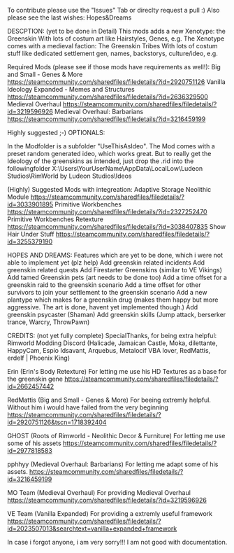 To contribute please use the "Issues" Tab or direclty request a pull :) Also please see the last wishes: Hopes&Dreams

DESCPTION: (yet to be done in Detail)
This mods adds a new Xenotype: the Greenskin
With lots of costum art like Hairstyles, Genes, e.g.
The Xenotype comes with a medieval faction: The Greenskin Tribes
With lots of costum stuff like dedicated settlement gen, names, backstorys, culture/ideo, e.g. 

Required Mods (please see if those mods have requirements as well!):
Big and Small - Genes & More
https://steamcommunity.com/sharedfiles/filedetails/?id=2920751126
Vanilla Ideology Expanded - Memes and Structures
https://steamcommunity.com/sharedfiles/filedetails/?id=2636329500
Medieval Overhaul
https://steamcommunity.com/sharedfiles/filedetails/?id=3219596926
Medieval Overhaul: Barbarians
https://steamcommunity.com/sharedfiles/filedetails/?id=3216459199

Highly suggested ;-)
OPTIONALS:

In the Modfolder is a subfolder "UseThisAsIdeo". The Mod comes with a preset random generated ideo, which works great. 
But to really get the Ideology of the greenskins as intended, just drop the .rid into the followingfolder
X:\Users\YourUserName\AppData\LocalLow\Ludeon Studios\RimWorld by Ludeon Studios\Ideos

(Highly) Suggested Mods with integreation: 
Adaptive Storage Neolithic Module
https://steamcommunity.com/sharedfiles/filedetails/?id=3033901895
Primitive Workbenches
https://steamcommunity.com/sharedfiles/filedetails/?id=2327252470
Primitive Workbenches Retexture
https://steamcommunity.com/sharedfiles/filedetails/?id=3038407835
Show Hair Under Stuff
https://steamcommunity.com/sharedfiles/filedetails/?id=3255379190

HOPES AND DREAMS:
Features which are yet to be done, which i were not able to implement yet (plz help)
Add greenskin related incidents
Add greenskin related quests
Add Firestarter Greenskins (similar to VE Vikings)
Add tamed Greenskin pets (art needs to be done too)
Add a time offset for a greenskin raid to the greenskin scenario
Add a time offset for other survivors to join your settlement to the greenskin scenario
Add a new plantype which makes for a greenskin drug (makes them happy but more aggressive. The art is done, havent yet implemented though.)
Add greenskin psycaster (Shaman)
Add greenskin skills (Jump attack, berserker trance, Warcry, ThrowPawn)

CREDITS: (not yet fully complete)
SpecialThanks, for being extra helpful: 
Rimworld Modding Discord (Halicade, Jamaican Castle, Moka, dilettante, HappyCam, Espio Idsavant, Arquebus, Metalocif VBA lover, RedMattis, erdelf | Phoenix King)

Erin (Erin's Body Retexture) For letting me use his HD Textures as a base for the greenskin gene
https://steamcommunity.com/sharedfiles/filedetails/?id=2662457442 

RedMattis (Big and Small - Genes & More) For beeing extremly helpful. Without him i would have failed from the very beginning
https://steamcommunity.com/sharedfiles/filedetails/?id=2920751126&tscn=1718392404

GHOST (Roots of Rimworld - Neolithic Decor & Furniture) For letting me use some of his assets
https://steamcommunity.com/sharedfiles/filedetails/?id=2977818583

pphhyy (Medieval Overhaul: Barbarians) For letting me adapt some of his assets. 
https://steamcommunity.com/sharedfiles/filedetails/?id=3216459199

MO Team (Medieval Overhaul) For providing Medieval Overhaul
https://steamcommunity.com/sharedfiles/filedetails/?id=3219596926

VE Team (Vanilla Expanded) For providing a extremly useful framework
https://steamcommunity.com/sharedfiles/filedetails/?id=2023507013&searchtext=vanilla+expanded+framework

In case i forgot anyone, i am very sorry!!! I am not good with documentation. 
